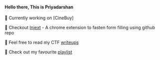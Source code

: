 #### Hello there, This is Priyadarshan
<!--
**PDROJACK/PDROJACK** is a ✨ _special_ ✨ repository because its `README.md` (this file) appears on your GitHub profile.

Here are some ideas to get you started:


- 🌱 I’m currently learning ...
- 👯 I’m looking to collaborate on ...
- 🤔 I’m looking for help with ...
- 💬 Ask me about ...
- 📫 How to reach me: ...
- 😄 Pronouns: ...
- ⚡ Fun fact: ...
-->
🎥 Currently working on [CineBuy]

💉 Checkout [Injext](https://injext.unicornplatform.page) - A chrome extension to fasten form filling using github repo

🏴 Feel free to read my CTF [writeups](https://github.com/PDROJACK/writeUps)

🎵 Check out my favourite [playlist](https://open.spotify.com/playlist/6WvVlKHIyh1Frlbn2xNs0a?si=03c033d6a9d245d4)
